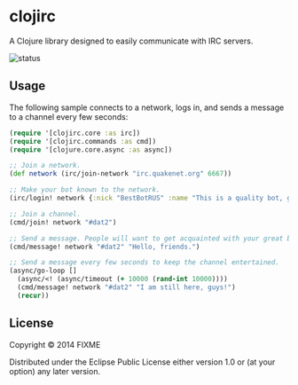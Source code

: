 # clojirc

A Clojure library designed to easily communicate with IRC servers.

![status](https://www.codeship.io/projects/3a837a90-b478-0131-2b1e-2e00be40f788/status)

## Usage

The following sample connects to a network, logs in, and sends a message to a
channel every few seconds:

```clojure
(require '[clojirc.core :as irc])
(require '[clojirc.commands :as cmd])
(require '[clojure.core.async :as async])

;; Join a network.
(def network (irc/join-network "irc.quakenet.org" 6667))

;; Make your bot known to the network.
(irc/login! network {:nick "BestBotRUS" :name "This is a quality bot, guys."})

;; Join a channel.
(cmd/join! network "#dat2")

;; Send a message. People will want to get acquainted with your great bot.
(cmd/message! network "#dat2" "Hello, friends.")

;; Send a message every few seconds to keep the channel entertained.
(async/go-loop []
  (async/<! (async/timeout (+ 10000 (rand-int 10000))))
  (cmd/message! network "#dat2" "I am still here, guys!")
  (recur))
```

## License

Copyright © 2014 FIXME

Distributed under the Eclipse Public License either version 1.0 or (at
your option) any later version.
